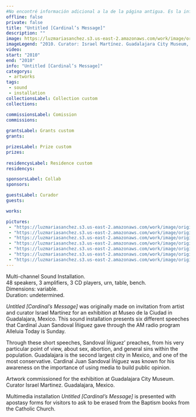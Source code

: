 ```yaml
---
#No encontré información adicional a la de la página antigua. Es la información que se usa para todo, incluyendo Créditos en fotos.
offline: false
private: false
title: "Untitled [Cardinal’s Message]"
description: ""
image: https://luzmariasanchez.s3.us-east-2.amazonaws.com/work/image/original/_MG_1094.jpg
imageLegend: "2010. Curator: Israel Martínez. Guadalajara City Museum, Guadalajara, Mexico. Photo: Cecilia Hurtado."
video: 
start: "2010"
end: "2010"
info: "Untitled [Cardinal’s Message]"
categorys:
 - artworks
tags:
 - sound
 - installation
collectionsLabel: Collection custom
collections:

commissionsLabel: Comission
commissions:
 
grantsLabel: Grants custom
grants:

prizesLabel: Prize custom
prizes:
 
residencysLabel: Residence custom
residencys:

sponsorsLabel: Collab
sponsors:

guestsLabel: Curador
guests:

works:

pictures:
 - "https://luzmariasanchez.s3.us-east-2.amazonaws.com/work/image/original/_MG_1094.jpg | 2010. Curator: Israel Martínez. Guadalajara City Museum, Guadalajara, Mexico. Photo: Cecilia Hurtado."
 - "https://luzmariasanchez.s3.us-east-2.amazonaws.com/work/image/original/_MG_1105.jpg | 2010. Curator: Israel Martínez. Guadalajara City Museum, Guadalajara, Mexico. Photo: Cecilia Hurtado."
 - "https://luzmariasanchez.s3.us-east-2.amazonaws.com/work/image/original/_MG_1127.jpg | 2010. Curator: Israel Martínez. Guadalajara City Museum, Guadalajara, Mexico. Photo: Cecilia Hurtado."
 - "https://luzmariasanchez.s3.us-east-2.amazonaws.com/work/image/original/_MG_1139.jpg | 2010. Curator: Israel Martínez. Guadalajara City Museum, Guadalajara, Mexico. Photo: Cecilia Hurtado."
 - "https://luzmariasanchez.s3.us-east-2.amazonaws.com/work/image/original/_MG_1138.jpg | 2010. Curator: Israel Martínez. Guadalajara City Museum, Guadalajara, Mexico. Photo: Cecilia Hurtado."
 - "https://luzmariasanchez.s3.us-east-2.amazonaws.com/work/image/original/cm_ii01.jpg | 2024. Untitled [Cardinal’s Message]. Transcription of the recordings."
 - "https://luzmariasanchez.s3.us-east-2.amazonaws.com/work/image/original/cm_ii02.jpg | 2024. Untitled [Cardinal’s Message]. Transcription of the recordings."
---
```


Multi-channel Sound Installation. \
48 speakers, 3 amplifiers, 3 CD players, urn, table, bench. \
Dimensions: variable. \
Duration: undetermined.


*Untitled [Cardinal’s Message]* was originally made on invitation from artist and curator Israel Martínez for an exhibition at Museo de la Ciudad in Guadalajara, Mexico. This sound installation presents six different speeches that Cardinal Juan Sandoval Íñiguez gave through the AM radio program Alleluia Today is Sunday. 

Through these short speeches, Sandoval Íñiguez’ preaches, from his very particular point of view, about sex, abortion, and general sins within the population. Guadalajara is the second largest city in Mexico, and one of the most conservative. Cardinal Juan Sandoval Íñiguez was known for his awareness on the importance of using media to build public opinion.

Artwork commissioned for the exhibition at Guadalajara City Museum. Curator Israel Martinez. Guadalajara, Mexico.

Multimedia installation *Untitled [Cardinal’s Message]* is presented with apostasy forms for visitors to ask to be erased from the Baptism books from the Catholic Church. 
